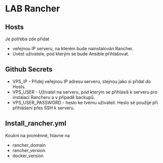 # LAB Rancher

## Hosts
Je potřeba zde přidat 
- veřejnou IP serveru, na kterém bude nainstalován Rancher.
- Uvést uživatele, pod kterým se bude Ansible přihlašovat.

## Github Secrets
- VPS_IP - Přidej veřejnou IP adresu serveru, stejnou jako si přidal do Hosts.
- VPS_USER - Uživatel na serveru, pod kterým se přihlásíš k serveru pro instalaci Rancheru a v případě backupů.
- VPS_USER_PASSWORD - heslo ke tvému uživateli. Heslo se použije při přihlášení přes SSH k serveru.

## Install_rancher.yml
Koukni na proměnné, hlavne na
- rancher_domain
- rancher_version
- docker_version

